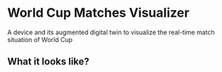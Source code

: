 # World Cup Matches Visualizer
A device and its augmented digital twin to visualize the real-time match situation of World Cup 

## What it looks like?

